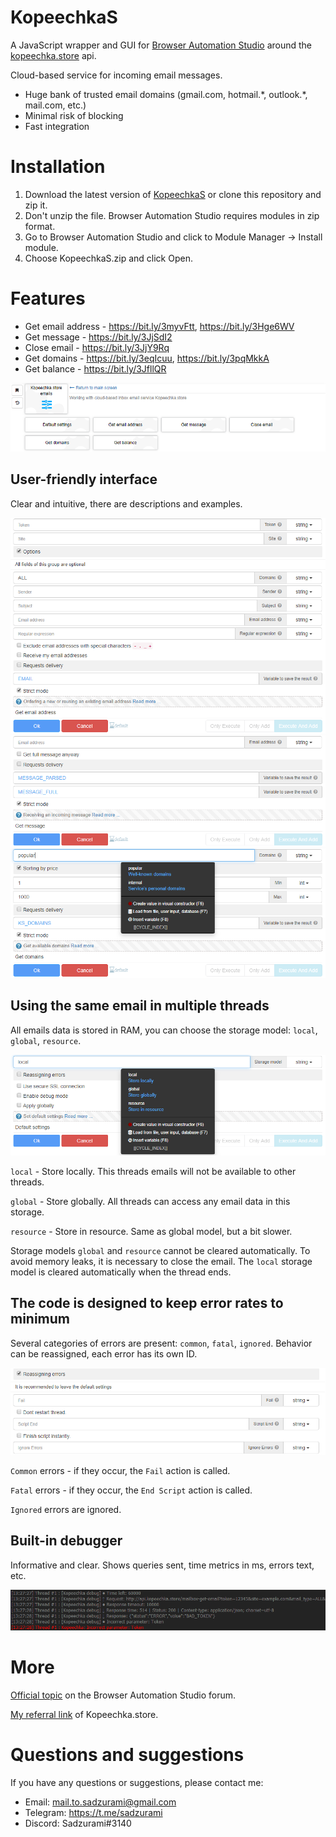 # KopeechkaS

A JavaScript wrapper and GUI for [Browser Automation Studio](https://bablosoft.com/shop/BrowserAutomationStudio) around the [kopeechka.store](https://sites.google.com/view/kopeechka-store-knowledgebase/eng/api-documentation/%D0%BF%D0%BE%D1%87%D1%82%D0%BE%D0%B2%D1%8B%D0%B5-%D0%B0%D0%BA%D1%82%D0%B8%D0%B2%D0%B0%D1%86%D0%B8%D0%B8-eng?authuser=0) api.

Cloud-based service for incoming email messages.

-   Huge bank of trusted email domains (gmail.com, hotmail.\*, outlook.\*, mail.com, etc.)
-   Minimal risk of blocking
-   Fast integration

# Installation

1. Download the latest version of [KopeechkaS](https://community.bablosoft.com/topic/19063/kopeechkas-wrapper-around-kopeechka-store-api) or clone this repository and zip it.
2. Don't unzip the file. Browser Automation Studio requires modules in zip format.
3. Go to Browser Automation Studio and click to Module Manager -> Install module.
4. Choose KopeechkaS.zip and click Open.

# Features

-   Get email address - https://bit.ly/3myvFtt, https://bit.ly/3Hge6WV
-   Get message - https://bit.ly/3JjSdI2
-   Close email - https://bit.ly/3JjY9Rq
-   Get domains - https://bit.ly/3eqIcuu, https://bit.ly/3pqMkkA
-   Get balance - https://bit.ly/3JfllQR

![implemeted](./src-docs/implemeted.png)

## User-friendly interface

Clear and intuitive, there are descriptions and examples.

![interface-1](./src-docs/interface-1.png)
![interface-2](./src-docs/interface-2.png)
![interface-3](./src-docs/interface-3.png)

## Using the same email in multiple threads

All emails data is stored in RAM, you can choose the storage model: `local`, `global`, `resource`.

![storage](./src-docs/storage.png)

`local` - Store locally. This threads emails will not be available to other threads.

`global` - Store globally. All threads can access any email data in this storage.

`resource` - Store in resource. Same as global model, but a bit slower.

Storage models `global` and `resource` cannot be cleared automatically. To avoid memory leaks, it is necessary to close the email.
The `local` storage model is cleared automatically when the thread ends.

## The code is designed to keep error rates to minimum

Several categories of errors are present: `common`, `fatal`, `ignored`.
Behavior can be reassigned, each error has its own ID.

![errors](./src-docs/errors.png)

`Common` errors - if they occur, the `Fail` action is called.

`Fatal` errors - if they occur, the `End Script` action is called.

`Ignored` errors are ignored.

## Built-in debugger

Informative and clear.
Shows queries sent, time metrics in ms, errors text, etc.

![debugger](./src-docs/debugger.png)

# More

[Official topic](https://community.bablosoft.com/topic/19063/kopeechkas-wrapper-around-kopeechka-store-api) on the Browser Automation Studio forum.

[My referral link](https://kopeechka.store/?ref=1232) of Kopeechka.store.

# Questions and suggestions

If you have any questions or suggestions, please contact me:

-   Email: mail.to.sadzurami@gmail.com
-   Telegram: https://t.me/sadzurami
-   Discord: Sadzurami#3140
